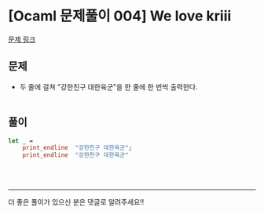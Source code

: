 # [Ocaml 문제풀이 004] We love kriii

[문제 링크](https://www.acmicpc.net/problem/10718)

## 문제

- 두 줄에 걸쳐 "강한친구 대한육군"을 한 줄에 한 번씩 출력한다.
<br><br>

## 풀이

```ocaml
let _ =
	print_endline  "강한친구 대한육군";
	print_endline  "강한친구 대한육군"
```
<br><br>



--- 
더 좋은 풀이가 있으신 분은 댓글로 알려주세요!!